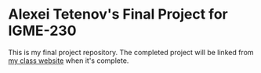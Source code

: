 # Alexei Tetenov's Final Project for IGME-230

This is my final project repository.  The completed project will be linked from [my class website](https://people.rit.edu/artisd/igme230/) when it's complete.
